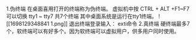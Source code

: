 1.伪终端
	在桌面喜用打开的终端称为伪终端。
	虚拟机中按 CTRL + ALT +F1~F7 可以切换 tty1 ~ tty7 共7个终端
	其中桌面系统是运行在tty1终端。
	![[1698129348841 1.png]]
	退出终端登录输入： exti命令
2.真终端
	硬终端最多7个，软终端可以有好多个。因为软终端可以虚拟用户，供多用户同时使用。